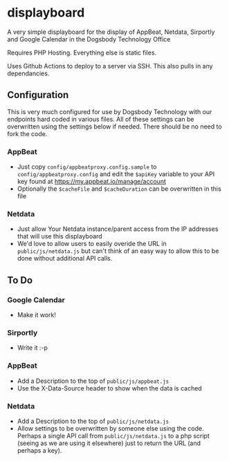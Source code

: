 # displayboard
A very simple displayboard for the display of AppBeat, Netdata, Sirportly and Google Calendar in the Dogsbody Technology Office

Requires PHP Hosting. Everything else is static files.

Uses Github Actions to deploy to a server via SSH. This also pulls in any dependancies.

## Configuration

This is very much configured for use by Dogsbody Technology with our endpoints hard coded in various files. All of these settings can be overwritten using the settings below if needed. There should be no need to fork the code.

### AppBeat
* Just copy `config/appbeatproxy.config.sample` to `config/appbeatproxy.config` and edit the `$apiKey` variable to your API key found at https://my.appbeat.io/manage/account
* Optionally the `$cacheFile` and `$cacheDuration` can be overwritten in this file

### Netdata
* Just allow Your Netdata instance/parent access from the IP addresses that will use this displayboard
* We'd love to allow users to easily overide the URL in `public/js/netdata.js` but can't think of an easy way to allow this to be done without additional API calls.


## To Do

### Google Calendar
* Make it work!

### Sirportly
* Write it :-p 

### AppBeat
* Add a Description to the top of `public/js/appbeat.js`
* Use the X-Data-Source header to show when the data is cached

### Netdata
* Add a Description to the top of `public/js/netdata.js`
* Allow settings to be overwritten by someone else using the code. Perhaps a single API call from `public/js/netdata.js` to a php script (seeing as we are using it elsewhere) just to return the URL (and perhaps a key).


